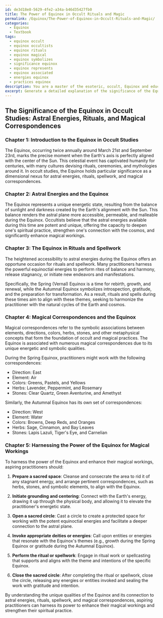 ```yaml
---
id: de3d18e8-5629-4fe2-a34a-b46d35427fb0
title: The Power of Equinox in Occult Rituals and Magic
permalink: /Equinox/The-Power-of-Equinox-in-Occult-Rituals-and-Magic/
categories:
  - Equinox
  - Textbook
tags:
  - equinox occult
  - equinox occultists
  - equinox rituals
  - equinox magical
  - equinox symbolizes
  - significance equinox
  - equinox represents
  - equinox associated
  - energies equinox
  - practices equinox
description: You are a master of the esoteric, occult, Equinox and education, you have written many textbooks on the subject in ways that provide students with rich and deep understanding of the subject. You are being asked to write textbook-like sections on a topic and you do it with full context, explainability, and reliability in accuracy to the true facts of the topic at hand, in a textbook style that a student would easily be able to learn from, in a rich, engaging, and contextual way. Always include relevant context (such as formulas and history), related concepts, and in a way that someone can gain deep insights from.
excerpt: Generate a detailed explanation of the significance of the Equinox in occult studies, including its connection to astral energies and its role in rituals, spellwork, and magical correspondences. Additionally, provide instructions on how an aspiring practitioner can harness the power of the Equinox to enhance their magical workings.
---
```


## The Significance of the Equinox in Occult Studies: Astral Energies, Rituals, and Magical Correspondences

### Chapter 1: Introduction to the Equinox in Occult Studies

The Equinox, occurring twice annually around March 21st and September 23rd, marks the precise moment when the Earth's axis is perfectly aligned with the center of the Sun. This celestial event has captivated humanity for centuries, with many cultures devising rituals, ceremonies, and mythologies around it. In occult studies, the Equinox holds particular significance as a dimensional nexus for astral energies, rituals, spellwork, and magical correspondences.

### Chapter 2: Astral Energies and the Equinox

The Equinox represents a unique energetic state, resulting from the balance of sunlight and darkness created by the Earth's alignment with the Sun. This balance renders the astral plane more accessible, permeable, and malleable during the Equinox. Occultists believe that the astral energies available during this time are potent and unique, offering the capacity to deepen one's spiritual practice, strengthen one's connection with the cosmos, and significantly enhance magical workings.

### Chapter 3: The Equinox in Rituals and Spellwork

The heightened accessibility to astral energies during the Equinox offers an opportune occasion for rituals and spellwork. Many practitioners harness the powerful equinoctial energies to perform rites of balance and harmony, release stagnancy, or initiate new endeavors and manifestations. 

Specifically, the Spring (Vernal) Equinox is a time for rebirth, growth, and renewal, while the Autumnal Equinox symbolizes introspection, gratitude, and the preparation for transformation. As a result, rituals and spells during these times aim to align with these themes, seeking to harmonize the practitioner with the natural cycles of the Earth and cosmos.

### Chapter 4: Magical Correspondences and the Equinox

Magical correspondences refer to the symbolic associations between elements, directions, colors, herbs, stones, and other metaphysical concepts that form the foundation of occult and magical practices. The Equinox is associated with numerous magical correspondences due to its unique energetic and symbolic qualities.

During the Spring Equinox, practitioners might work with the following correspondences:

- Direction: East
- Element: Air
- Colors: Greens, Pastels, and Yellows
- Herbs: Lavender, Peppermint, and Rosemary
- Stones: Clear Quartz, Green Aventurine, and Amethyst

Similarly, the Autumnal Equinox has its own set of correspondences:

- Direction: West
- Element: Water
- Colors: Browns, Deep Reds, and Oranges
- Herbs: Sage, Cinnamon, and Bay Leaves
- Stones: Lapis Lazuli, Tiger's Eye, and Carnelian

### Chapter 5: Harnessing the Power of the Equinox for Magical Workings

To harness the power of the Equinox and enhance their magical workings, aspiring practitioners should:

1. **Prepare a sacred space**: Cleanse and consecrate the area to rid it of any stagnant energy, and arrange pertinent correspondences, such as herbs, stones, and symbolic elements, to align with the Equinox.

2. **Initiate grounding and centering**: Connect with the Earth's energy, drawing it up through the physical body, and allowing it to elevate the practitioner's energetic state.

3. **Open a sacred circle**: Cast a circle to create a protected space for working with the potent equinoctial energies and facilitate a deeper connection to the astral plane.

4. **Invoke appropriate deities or energies**: Call upon entities or energies that resonate with the Equinox's themes (e.g., growth during the Spring Equinox or gratitude during the Autumnal Equinox).

5. **Perform the ritual or spellwork**: Engage in ritual work or spellcasting that supports and aligns with the theme and intentions of the specific Equinox.

6. **Close the sacred circle**: After completing the ritual or spellwork, close the circle, releasing any energies or entities invoked and sealing the work with gratitude and intention.

By understanding the unique qualities of the Equinox and its connection to astral energies, rituals, spellwork, and magical correspondences, aspiring practitioners can harness its power to enhance their magical workings and strengthen their spiritual practice.
